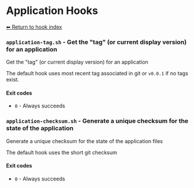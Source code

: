 # Application Hooks

[⬅ Return to hook index](index.md)


### `application-tag.sh` - Get the "tag" (or current display version) for an application

Get the "tag" (or current display version) for an application

The default hook uses most recent tag associated in git or `v0.0.1` if no tags exist.

#### Exit codes

- `0` - Always succeeds

### `application-checksum.sh` - Generate a unique checksum for the state of the application

Generate a unique checksum for the state of the application files

The default hook uses the short git checksum

#### Exit codes

- `0` - Always succeeds

